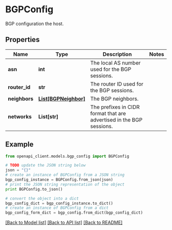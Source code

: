 # BGPConfig

BGP configuration the host.

## Properties

Name | Type | Description | Notes
------------ | ------------- | ------------- | -------------
**asn** | **int** | The local AS number used for the BGP sessions. | 
**router_id** | **str** | The router ID used for the BGP sessions. | 
**neighbors** | [**List[BGPNeighbor]**](BGPNeighbor.md) | The BGP neighbors. | 
**networks** | **List[str]** | The prefixes in CIDR format that are advertised in the BGP sessions. | 

## Example

```python
from openapi_client.models.bgp_config import BGPConfig

# TODO update the JSON string below
json = "{}"
# create an instance of BGPConfig from a JSON string
bgp_config_instance = BGPConfig.from_json(json)
# print the JSON string representation of the object
print BGPConfig.to_json()

# convert the object into a dict
bgp_config_dict = bgp_config_instance.to_dict()
# create an instance of BGPConfig from a dict
bgp_config_form_dict = bgp_config.from_dict(bgp_config_dict)
```
[[Back to Model list]](../README.md#documentation-for-models) [[Back to API list]](../README.md#documentation-for-api-endpoints) [[Back to README]](../README.md)


